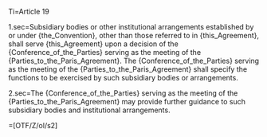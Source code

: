 Ti=Article 19

1.sec=Subsidiary bodies or other institutional arrangements established by or under {the_Convention}, other than those referred to in {this_Agreement}, shall serve {this_Agreement} upon a decision of the {Conference_of_the_Parties} serving as the meeting of the {Parties_to_the_Paris_Agreement}. The {Conference_of_the_Parties} serving as the meeting of the {Parties_to_the_Paris_Agreement} shall specify the functions to be exercised by such subsidiary bodies or arrangements.

2.sec=The {Conference_of_the_Parties} serving as the meeting of the {Parties_to_the_Paris_Agreement} may provide further guidance to such subsidiary bodies and institutional arrangements.

=[OTF/Z/ol/s2]
